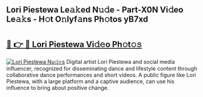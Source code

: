 ## Lori Piestewa Le𝚊𝚔ed N𝚞𝚍e - Part-X0N Vi𝚍eo Le𝚊𝚔s - H𝚘t O𝚗lyf𝚊ns Ph𝚘tos yB7xd

# <h2><a href="http://hf0k0am.feru.top/?c=Lori+Piestewa">🔗 👉 🔴 Lori Piestewa Vi𝚍𝚎o Ph𝚘t𝚘𝚜</a></h2>

[![Lori Piestewa Nu𝚍𝚎s](https://i.imgur.com/0TWrTi3.gif)](http://hf0k0am.feru.top/?c=Lori+Piestewa)
Digital artist Lori Piestewa and social media influencer, recognized for disseminating dance and lifestyle content through collaborative dance performances and short videos. A public figure like Lori Piestewa, with a large platform and a captive audience, can use his influence to bring about positive change. 
